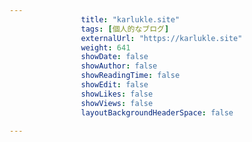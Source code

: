 ---
                title: "karlukle.site"
                tags: [個人的なブログ]
                externalUrl: "https://karlukle.site"
                weight: 641
                showDate: false
                showAuthor: false
                showReadingTime: false
                showEdit: false
                showLikes: false
                showViews: false
                layoutBackgroundHeaderSpace: false
                ---

